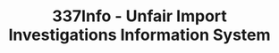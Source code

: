 ---
bigquery: https://console.cloud.google.com/bigquery?p=patents-public-data&d=usitc_investigations&page=dataset&project=sheets-management-319211
citation: US International Trade Commission 337Info Unfair Import Investigations Information
  System
contributors: US International Trade Comission
cost: None
description: US International Trade Commission 337Info Unfair Import Investigations
  Information System contains data on investigations done under Section 337. Section
  337 declares the infringement of certain statutory intellectual property rights
  and other forms of unfair competition in import trade to be unlawful practices.
  Most Section 337 investigations involve allegations of patent or registered trademark
  infringement.
documentation: FAQ and tutorial available on the site
last_edit: 04/09/2022, 18:49:36
location: https://pubapps2.usitc.gov/337external/
maintained_by: US International Trade Comission
schema_fields:
- investigationType
- scheduledEndDateEvidHear
- trademarkNumbers
- finalDetNoViolation
- scheduledStartDateEvidHear
- dateOfPublicationFrNotice
- gcAttorney
- patentNumbers
- publication_number
- teoReliefGranted
- finalIdOnViolationIssue
- issueDateOtherNonFinal
- htsNumbers
- dateComplaintFiled
- cafcAppeals
- complainant
- respondent
- invUnfairAct
- teoProceedingInvolved
- ouiiAttorney
- targetDate
- ouiiParticipation
- actualStartDateEvidHear
- id
- startDateMarkmanHearing
- actualEndDateEvidHear
- finalDetViolation
- endDateMarkmanHearing
- title
- currentStatus
- currentActiveALJ
- copyrightNumbers
- teoIdDueDate
- docketNo
- teoIdIssueDate
- markmanHearing
- investigationNo
- lastUpdated
- patentNumber
- investigationTermDate
- dateCreated
- aljAssigned
- finalIdOnViolationDue
- internalRemand
shortname: unfair_import_investigations
tags:
- import
- legal
- trade
timeframe: 2008-2021 (prior to 2008 downloadable as a JSON file)
title: 337Info - Unfair Import Investigations Information System
uuid: 2721f5ec-e599-4890-9265-9706719fc71e
---